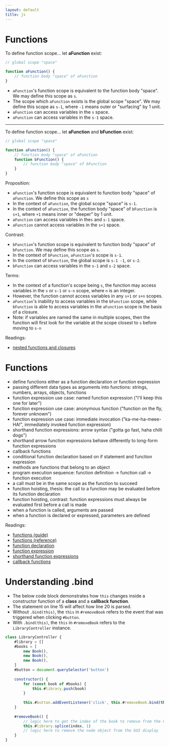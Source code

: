 ```yaml
---
layout: default
title: js
---
```



# Functions
To define function scope... let __aFunction__ exist:

```js
// global scope "space"

function aFunction() {
    // function body "space" of aFunction
}
```

- `aFunction`'s function scope is equivalent to the function body "space".  We may define this scope as `s`.
- The scope which `aFunction` exists is the global scope "space".  We may define this scope as `s-1`, where `-1` means outer or "surfacing" by 1 unit.
- `aFunction` can access variables in the `s` space.
- `aFunction` can access variables in the `s-1` space.

---

To define function scope... let __aFunction__ and __bFunction__ exist:

```js
// global scope "space"

function aFunction() {
    // function body "space" of aFunction
    function bFunction() {
        // function body "space" of bFunction
    }
}
```


Proposition:
- `aFunction`'s function scope is equivalent to function body "space" of `aFunction`.  We define this scope as `s`
- In the context of `aFunction`, the global scope "space" is `s-1`.
- In the context of `aFunction`, the function body "space" of `bFunction` is `s+1`, where `+1` means inner or "deeper" by 1 unit.
- `aFunction` can access variables in the`s` and `s-1` space.
- `aFunction` cannot access variables in the `s+1` space.

Contrast:
- `bFunction`'s function scope is equivalent to function body "space" of `bFunction`.  We may define this scope as `s`.
- In the context of `bFunction`, `aFunction`'s scope is `s-1`.
- In the context of `bFunction`, the global scope is `s-1 -1`, or `s-2`.
- `bFunction` can access variables in the `s-1` and `s-2` space.

Terms:
- In the context of a function's scope being `s`, the function may access variables in the `s` or `s-1` or `s-n` scope, where `n` is an integer.
- However, the function cannot access variables in any `s+1` or `s+n` scopes.
- `aFunction`'s inability to access variables in the `bFunction` scope, while `bFunction` is able to access variables in the `aFunction` scope is the basis of a closure.
- Note: if variables are named the same in multiple scopes, then the function will first look for the variable at the scope closest to `s` before moving to `s-n`

Readings:
- [nested functions and closures](https://developer.mozilla.org/en-US/docs/Web/JavaScript/Guide/Functions#nested_functions_and_closures)

# Functions
- define functions either as a function declaration or function expression
- passing different data types as arguments into functions: strings, numbers, arrays, objects, functions
- function expression use case: named function expression ("I'll keep this one for later")
- function expression use case: anonymous function ("function on the fly, forever unknown")
- function expression use case: immediate invocation ("ka-me-ha-meee-HA!", immediately invoked function expression)
- shorthand function expressions: arrow syntax ("gotta go fast, haha chilli dogs")
- shorthand arrow function expressions behave differently to long-form function expressions
- callback functions
- conditional function declaration based on if statement and function expression
- methods are functions that belong to an object
- program execution sequence: function definition -> function call -> function execution
- a call must be in the same scope as the function to succeed
- function hoisting, thesis: the call to a function may be evaluated before its function declaration
- function hoisting, contrast: function expressions must always be evaluated first before a call is made
- when a function is called, arguments are passed
- when a function is declared or expressed, parameters are defined

Readings:
- [functions (guide)](https://developer.mozilla.org/en-US/docs/Web/JavaScript/Guide/Functions)
- [functions (reference)](https://developer.mozilla.org/en-US/docs/Web/JavaScript/Guide/Functions)
- [function declaration](https://developer.mozilla.org/en-US/docs/Web/JavaScript/Reference/Statements/function)
- [function expression](https://developer.mozilla.org/en-US/docs/Web/JavaScript/Reference/Operators/function)
- [shorthand function expressions](https://developer.mozilla.org/en-US/docs/Web/JavaScript/Reference/Functions/Arrow_functions)
- [callback functions](https://developer.mozilla.org/en-US/docs/Glossary/Callback_function)

# Understanding .bind
- The below code block demonstrates how `this` changes inside a constructor function of a __class__ and a __callback function__.
- The statement on line 15 will affect how line 20 is parsed.
- Without `.bind(this)`, the `this` in `#removeBook` refers to the event that was triggered when clicking `#button`.
- With `.bind(this)`, the `this` in `#removeBook` refers to the `LibraryController` instance.
```js
class LibraryController {
    #library = []
    #books = [
        new Book(),
        new Book(),
        new Book(),
    ]
    #button = document.querySelector('button')
    
    constructor() {
        for (const book of #books) {
            this.#library.push(book)
        }
        
        this.#button.addEventListener('click', this.#removeBook.bind(this))
    }
    
    #removeBook() {
        // logic here to get the index of the book to remove from the #this.library model
        this.#library.splice(index, 1)
        // logic here to remove the node object from the GUI display
    }
}
```